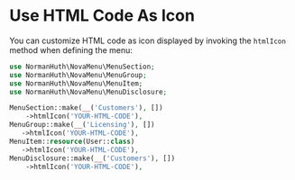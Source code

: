 # Use HTML Code As Icon

You can customize HTML code as icon displayed by invoking the `htmlIcon` method when defining the menu:

```php
use NormanHuth\NovaMenu\MenuSection;
use NormanHuth\NovaMenu\MenuGroup;
use NormanHuth\NovaMenu\MenuItem;
use NormanHuth\NovaMenu\MenuDisclosure;

MenuSection::make(__('Customers'), [])
    ->htmlIcon('YOUR-HTML-CODE'),
MenuGroup::make(__('Licensing'), [])
   ->htmlIcon('YOUR-HTML-CODE'),
MenuItem::resource(User::class)
   ->htmlIcon('YOUR-HTML-CODE'),
MenuDisclosure::make(__('Customers'), [])
    ->htmlIcon('YOUR-HTML-CODE'),
```
